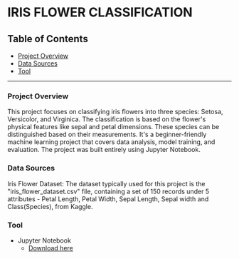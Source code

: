 # IRIS FLOWER CLASSIFICATION

## Table of Contents
- [Project Overview](#project-overview)
- [Data Sources](#data-sources)
- [Tool](#tool)

---

### Project Overview
This project focuses on classifying iris flowers into three species: Setosa, Versicolor, and Virginica. The classification is based on the flower's physical features like sepal and petal dimensions. These species can be distinguished based on their measurements. It's a beginner-friendly machine learning project that covers data analysis, model training, and evaluation. The project was built entirely using Jupyter Notebook.

### Data Sources
Iris Flower Dataset: The dataset typically used for this project is the "iris_flower_dataset.csv" file, containing a set of 150 records under 5 attributes - Petal Length, Petal Width, Sepal Length, Sepal width and Class(Species), from Kaggle.

### Tool
- Jupyter Notebook
  - [Download here](https://jupyter.org/)
